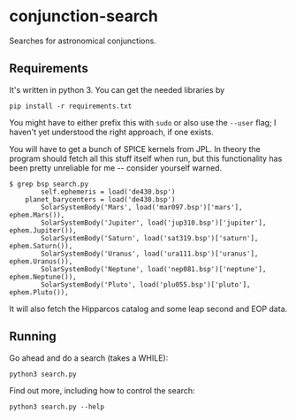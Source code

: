 conjunction-search
==================

Searches for astronomical conjunctions.

Requirements
------------

It's written in python 3.  You can get the needed libraries by

    pip install -r requirements.txt

You might have to either prefix this with `sudo` or also use the `--user` flag;
I haven't yet understood the right approach, if one exists.

You will have to get a bunch of SPICE kernels from JPL.  In theory the program
should fetch all this stuff itself when run, but this functionality has been
pretty unreliable for me -- consider yourself warned.

```
$ grep bsp search.py
        self.ephemeris = load('de430.bsp')
    planet_barycenters = load('de430.bsp')
        SolarSystemBody('Mars', load('mar097.bsp')['mars'], ephem.Mars()),
        SolarSystemBody('Jupiter', load('jup310.bsp')['jupiter'], ephem.Jupiter()),
        SolarSystemBody('Saturn', load('sat319.bsp')['saturn'], ephem.Saturn()),
        SolarSystemBody('Uranus', load('ura111.bsp')['uranus'], ephem.Uranus()),
        SolarSystemBody('Neptune', load('nep081.bsp')['neptune'], ephem.Neptune()),
        SolarSystemBody('Pluto', load('plu055.bsp')['pluto'], ephem.Pluto()),
```

It will also fetch the Hipparcos catalog and some leap second and EOP data.

Running
-------

Go ahead and do a search (takes a WHILE):

    python3 search.py

Find out more, including how to control the search:

    python3 search.py --help

